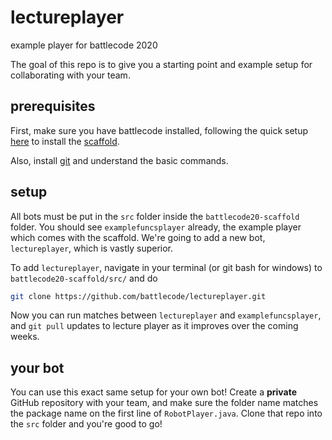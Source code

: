 # lectureplayer
example player for battlecode 2020

The goal of this repo is to give you a starting point and example setup for collaborating with your team.

## prerequisites

First, make sure you have battlecode installed, following the quick setup [here](http://2020.battlecode.org/getting-started) to install the [scaffold](https://github.com/battlecode/battlecode20-scaffold).

Also, install [git](https://git-scm.com/) and understand the basic commands.

## setup

All bots must be put in the `src` folder inside the `battlecode20-scaffold` folder.
You should see `examplefuncsplayer` already, the example player which comes with the scaffold.
We're going to add a new bot, `lectureplayer`, which is vastly superior.

To add `lectureplayer`, navigate in your terminal (or git bash for windows) to `battlecode20-scaffold/src/` and do
```bash
git clone https://github.com/battlecode/lectureplayer.git
```
Now you can run matches between `lectureplayer` and `examplefuncsplayer`, and `git pull` updates to lecture player as it improves over the coming weeks.

## your bot

You can use this exact same setup for your own bot!
Create a **private** GitHub repository with your team, and make sure the folder name matches the package name on the first line of `RobotPlayer.java`.
Clone that repo into the `src` folder and you're good to go!
